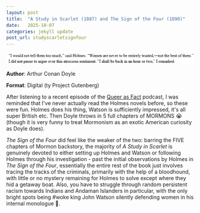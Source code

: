 ```yaml
---
layout: post
title:  "A Study in Scarlet (1887) and The Sign of the Four (1890)"
date:   2025-10-07
categories: jekyll update
post_url: studyscarletsignfour
---
```





<!-- <img style="float: right;" src="/assets/covers/dancingMonsters2010.jpg"> -->
![Woke John Watson](/assets/covers/wokeWatson.png#left)

**Author**: Arthur Conan Doyle

**Format**: Digital (ty Project Gutenberg)

After listening to a recent episode of the [Queer as Fact](https://www.queerasfact.com/) podcast, I was reminded that I've never actually read the Holmes novels before, so these were fun. Holmes does his thing, Watson is sufficiently impressed, it's all super British etc. Then Doyle throws in 5 full chapters of MORMONS 😭 (though it is very funny to treat Mormonism as an exotic American curiosity as Doyle does). 

_The Sign of the Four_ did feel like the weaker of the two: barring the FIVE chapters of Mormon backstory, the majority of _A Study in Scarlet_ is genuinely devoted to either setting up Holmes and Watson or following Holmes through his investigation - past the initial observations by Holmes in _The Sign of the Four_, essentially the entire rest of the book just involves tracing the tracks of the criminals, primarily with the help of a bloodhound, with little or no mystery remaining for Holmes to solve except where they hid a getaway boat. Also, you have to struggle through random persistent racism towards Indians and Andaman Islanders in particular, with the only bright spots being \#woke king John Watson silently defending women in his internal monologue 😤. 
